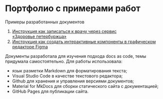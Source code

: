 
# Портфолио с примерами работ

 
Примеры разработанных документов  
1. [Инструкция как записаться к врачу через сервис «Здоровье&nbsp;петербуржца»](https://valentinatipko.github.io/firstdocs/doctor/)  
2. [Инструкция как создать интерактивные компоненты в графическом редакторе Figma](https://valentinatipko.github.io/firstdocs/figma/)

Документы разработала для изучения подхода docs as code, темы придумала самостоятельно. Для работы использовала:  
  - язык разметки Markdown для форматирования текста;  
  - Visual Studio Code в качестве текстового редактора;  
  - Github для хранения и управления версиями документов;  
  - Material for MkDocs для сборки статического сайта с документацией;  
  - GitHub Pages для публикации сайта.






